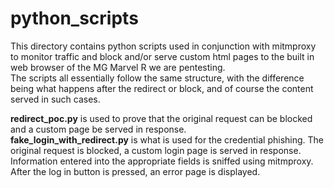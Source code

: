 # python_scripts

This directory contains python scripts used in conjunction with mitmproxy
to monitor traffic and block and/or serve custom html pages to the built in web browser of the MG Marvel R we are pentesting.<br>
The scripts all essentially follow the same structure, with the difference being what happens after the redirect or block, and of course the content served in such cases.<br>

__redirect_poc.py__ is used to prove that the original request can be blocked and a custom page be served in response.<br>
__fake_login_with_redirect.py__ is what is used for the credential phishing. The original request is blocked, a custom login page is served in response. Information entered into the appropriate fields is sniffed using mitmproxy. After the log in button is pressed, an error page is displayed.
